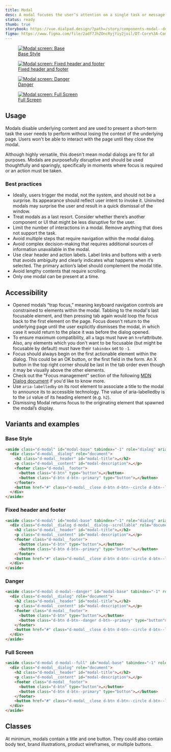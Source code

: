 ```yaml
---
title: Modal
desc: A modal focuses the user’s attention on a single task or message.
status: ready
thumb: true
storybook: https://vue.dialpad.design/?path=/story/components-modal--default
figma: https://www.figma.com/file/2adf7JhZOncRyjYiy2joil/DT-Core%3A-Components-7?node-id=8923%3A20396&viewport=-724%2C-52%2C0.38&t=xHutRjwo1o5zMTgT-11
---
```

<code-well-header>
  <div class="d-d-grid d-gg16 d-g-cols4 md:d-g-cols2 d-fs-200">
    <a class="d-link" href="#base-style">
      <figure class="d-m0">
        <img class="d-bar4 d-w100p" alt="Modal screen: Base" :src="$withBase('/assets/images/screen-modal--base.png')">
        <figcaption>Base Style</figcaption>
      </figure>
    </a>
    <a class="d-link" href="#fixed-header-and-footer">
      <figure class="d-m0">
        <img class="d-bar4 d-w100p" alt="Modal screen: Fixed header and footer" :src="$withBase('/assets/images/screen-modal--fixed-header-and-footer.png')">
        <figcaption>
          Fixed header and footer
        </figcaption>
      </figure>
    </a>
    <a class="d-link" href="#danger">
      <figure class="d-m0">
        <img class="d-bar4 d-w100p" alt="Modal screen: Danger" :src="$withBase('/assets/images/screen-modal--danger.png')">
        <figcaption>
          Danger
        </figcaption>
      </figure>
    </a>
    <a class="d-link" href="#full-screen">
      <figure class="d-m0">
        <img class="d-bar4 d-w100p" alt="Modal screen: Full Screen" :src="$withBase('/assets/images/screen-modal--fullscreen.png')">
        <figcaption>
          Full Screen
        </figcaption>
      </figure>
    </a>
  </div>
</code-well-header>

## Usage

Modals disable underlying content and are used to present a short-term task the user needs to perform without losing the context of the underlying page. Users won't be able to interact with the page until they close the modal.

Although highly versatile, this doesn't mean modal dialogs are fit for all purposes. Modals are purposefully disruptive and should be used thoughtfully and sparingly, specifically in moments where focus is required or an action must be taken.

<dialtone-usage>
<template #do>

- To complete a simple task or decision that requires their full attention outside the main workflow.
- Confirming a destructive action that is about to happen.
- Ask for a user’s consent for an action.
</template>
<template #dont>

- When its content or features can be part of the page without complicating the page’s intent.
- When the content or message requires interaction with other parts of the application or screen.
- Form-related error, success, or warning messages. Keep feedback in context to forms.
- Confirming an action took place (instead: use a [Toast](toast.md)).
- Revealing more information (instead: place content inline)
- Displaying complex forms or large amounts of information (instead: place content inline)
- Displaying content unrelated to current task (instead: place content inline as a [Link](link.md) or [Banner](banner.md)).
</template>
</dialtone-usage>

### Best practices

- Ideally, users trigger the modal, not the system, and should not be a surprise. Its appearance should reflect user intent to invoke it.  Uninvited modals may surprise the user and result in a quick dismissal of the window.
- Treat modals as a last resort. Consider whether there’s another component or UI that might be  less disruptive for the user.
- Limit the number of interactions in a modal. Remove anything that does not support the task.
- Avoid multiple steps that require navigation within the modal dialog.
- Avoid complex decision-making that requires additional sources of information unavailable in the modal.
- Use clear header and action labels. Label links and buttons with a verb that avoids ambiguity and clearly indicates what happens when it’s selected. The primary action’s label should complement the modal title.
- Avoid lengthy contents that require scrolling.
- Only one modal can be present at a time.

## Accessibility

- Opened modals “trap focus,” meaning keyboard navigation controls are constrained to elements within the modal. Tabbing to the modal's last focusable element, and then pressing tab again would loop the focus back to the first element on the page. Focus doesn't return to the underlying page until the user explicitly dismisses the modal, in which case it would return to the place it was before the dialog opened.
- To ensure maximum compatibility, all `a` tags must have an `href`attribute. Also, any elements which you don't want to be focusable (but might be focusable by default) must have their `tabindex` set to `-1`.
- Focus should always begin on the first actionable element within the dialog. This could be an OK button, or the first field in the form. An X button in the top right corner should be last in the tab order even though it may be visually above the other elements.
- Check out the "Focus management" section of the following [MDN Dialog document](https://developer.mozilla.org/en-US/docs/Web/Accessibility/ARIA/Roles/dialog_role#focus_management) if you'd like to know more.
- Use `aria-labelledby` on its root element to associate a title to the modal to announce its to accessible technology. The value of aria-labelledby is to the `id` value of its heading element (e.g. `h2`).
- Dismissing Modal returns focus to the originating element that spawned the modal’s display.

<component-accessible-table component-name="modal"></component-accessible-table>

## Variants and examples

### Base Style

<code-well-header>
  <example-modal kind="base" />
</code-well-header>

```html
<aside class="d-modal" id="modal-base" tabindex="-1" role="dialog" aria-labelledby="modal-title" aria-describedby="modal-description" aria-hidden="true">
  <div class="d-modal__dialog" role="document">
    <h2 class="d-modal__header" id="modal-title">…</h2>
    <p class="d-modal__content" id="modal-description">…</p>
    <footer class="d-modal__footer">
      <button class="d-btn" type="button">…</button>
      <button class="d-btn d-btn--primary" type="button">…</button>
    </footer>
    <button href="#" class="d-modal__close d-btn d-btn--circle d-btn--lg" aria-label="Close"><IconClose /></button>
  </div>
</aside>
```

### Fixed header and footer

<code-well-header>
  <example-modal kind="fixed" />
</code-well-header>

```html
<aside class="d-modal" id="modal-base" tabindex="-1" role="dialog" aria-labelledby="modal-title" aria-describedby="modal-description" aria-hidden="true">
  <div class="d-modal__dialog d-modal__dialog--scrollable" role="document">
    <h2 class="d-modal__header" id="modal-title">…</h2>
    <p class="d-modal__content" id="modal-description">…</p>
    <footer class="d-modal__footer">
      <button class="d-btn" type="button">…</button>
      <button class="d-btn d-btn--primary" type="button">…</button>
    </footer>
    <button href="#" class="d-modal__close d-btn d-btn--circle d-btn--lg" aria-label="Close"><IconClose /></button>
  </div>
</aside>
```

### Danger

<code-well-header>
  <example-modal kind="danger" />
</code-well-header>

```html
<aside class="d-modal d-modal--danger" id="modal-base" tabindex="-1" role="dialog" aria-labelledby="modal-title" aria-describedby="modal-description" aria-hidden="true">
  <div class="d-modal__dialog" role="document">
    <h2 class="d-modal__header" id="modal-title">…</h2>
    <p class="d-modal__content" id="modal-description">…</p>
    <footer class="d-modal__footer">
      <button class="d-btn" type="button">…</button>
      <button class="d-btn d-btn--danger d-btn--primary" type="button">…</button>
    </footer>
    <button href="#" class="d-modal__close d-btn d-btn--circle d-btn--lg" aria-label="Close"><IconClose \></button>
  </div>
</aside>
```

### Full Screen

<code-well-header>
  <example-modal kind="full-screen" />
</code-well-header>

```html
<aside class="d-modal d-modal--full" id="modal-base" tabindex="-1" role="dialog" aria-labelledby="modal-title" aria-describedby="modal-description" aria-hidden="true">
  <div class="d-modal__dialog" role="document">
    <h2 class="d-modal__header" id="modal-title">…</h2>
    <p class="d-modal__content" id="modal-description">…</p>
    <footer class="d-modal__footer">
      <button class="d-btn" type="button">…</button>
      <button class="d-btn d-btn--primary" type="button">…</button>
    </footer>
    <button href="#" class="d-modal__close d-btn d-btn--circle d-btn--lg" aria-label="Close"><IconClose \></button>
  </div>
</aside>
```

## Classes

At minimum, modals contain a title and one button. They could also contain body text, brand illustrations, product wireframes, or multiple buttons.

<component-class-table component-name="modal"></component-class-table>

<script setup>
  import IconCheckmark from '@svgIcons/IconCheckmark.vue';
  import IconClose from '@svgIcons/IconClose.vue';
  import ExampleModal from '@exampleComponents/ExampleModal.vue';
  import DialtoneUsage from '@baseComponents/DialtoneUsage.vue';
</script>
